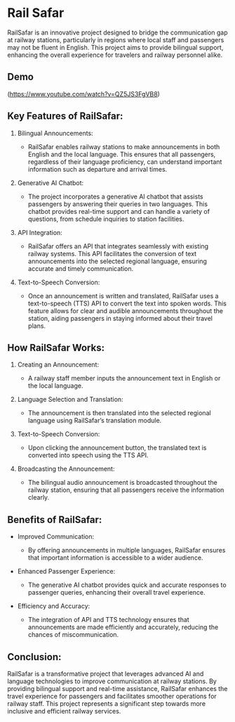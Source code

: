 # Rail Safar

RailSafar is an innovative project designed to bridge the communication gap at railway stations, particularly in regions where local staff and passengers may not be fluent in English. This project aims to provide bilingual support, enhancing the overall experience for travelers and railway personnel alike.
## Demo
(https://www.youtube.com/watch?v=QZ5JS3FgVB8)

## Key Features of RailSafar:

1. Bilingual Announcements:
   - RailSafar enables railway stations to make announcements in both English and the local language. This ensures that all passengers, regardless of their language proficiency, can understand important information such as departure and arrival times.

2. Generative AI Chatbot:
   - The project incorporates a generative AI chatbot that assists passengers by answering their queries in two languages. This chatbot provides real-time support and can handle a variety of questions, from schedule inquiries to station facilities.

3. API Integration:
   - RailSafar offers an API that integrates seamlessly with existing railway systems. This API facilitates the conversion of text announcements into the selected regional language, ensuring accurate and timely communication.

4. Text-to-Speech Conversion:
   - Once an announcement is written and translated, RailSafar uses a text-to-speech (TTS) API to convert the text into spoken words. This feature allows for clear and audible announcements throughout the station, aiding passengers in staying informed about their travel plans.

## How RailSafar Works:

1. Creating an Announcement:
   - A railway staff member inputs the announcement text in English or the local language.

2. Language Selection and Translation:
   - The announcement is then translated into the selected regional language using RailSafar’s translation module.

3. Text-to-Speech Conversion:
   - Upon clicking the announcement button, the translated text is converted into speech using the TTS API.

4. Broadcasting the Announcement:
   - The bilingual audio announcement is broadcasted throughout the railway station, ensuring that all passengers receive the information clearly.

## Benefits of RailSafar:

- Improved Communication:
  - By offering announcements in multiple languages, RailSafar ensures that important information is accessible to a wider audience.

- Enhanced Passenger Experience:
  - The generative AI chatbot provides quick and accurate responses to passenger queries, enhancing their overall travel experience.

- Efficiency and Accuracy:
  - The integration of API and TTS technology ensures that announcements are made efficiently and accurately, reducing the chances of miscommunication.

## Conclusion:

RailSafar is a transformative project that leverages advanced AI and language technologies to improve communication at railway stations. By providing bilingual support and real-time assistance, RailSafar enhances the travel experience for passengers and facilitates smoother operations for railway staff. This project represents a significant step towards more inclusive and efficient railway services.

